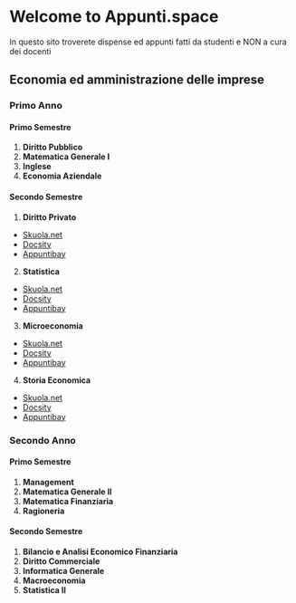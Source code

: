 # Welcome to Appunti.space

In questo sito troverete dispense ed appunti fatti da studenti e NON a cura dei docenti

## Economia ed amministrazione delle imprese

### Primo Anno
#### Primo Semestre

1. **Diritto Pubblico**
2. **Matematica Generale I**
3. **Inglese**
4. **Economia Aziendale**

#### Secondo Semestre

1. **Diritto Privato**
- <a href="http://bit.ly/dispensa_dirittoprivato" target="_blank" rel="noopener">Skuola.net</a>
- <a href="http://bit.ly/dirpriv_docsity" target="_blank" rel="noopener">Docsity</a>
- <a href="http://bit.ly/DirPriv_appuntibay" target="_blank" rel="noopener">Appuntibay</a>
2. **Statistica**
- <a href="http://bit.ly/formulario_statistica" target="_blank" rel="noopener">Skuola.net</a>
- <a href="http://bit.ly/stat1_docsity" target="_blank" rel="noopener">Docsity</a>
- <a href="http://bit.ly/stat1_appuntibay" target="_blank" rel="noopener">Appuntibay</a>
3. **Microeconomia**
- <a href="http://bit.ly/prove_risolte_microeconomia" target="_blank" rel="noopener">Skuola.net</a>
- <a href="http://bit.ly/micro_docsity" target="_blank" rel="noopener">Docsity</a>
- <a href="http://bit.ly/micro_appuntibay" target="_blank" rel="noopener">Appuntibay</a>
4. **Storia Economica**
- <a href="http://bit.ly/stoeco_skuola_net" target="_blank" rel="noopener">Skuola.net</a>
- <a href="http://bit.ly/stoeco_docsity" target="_blank" rel="noopener">Docsity</a>
- <a href="http://bit.ly/stoeco-appuntibay" target="_blank" rel="noopener">Appuntibay</a>

### Secondo Anno
#### Primo Semestre

1. **Management**
2. **Matematica Generale II**
3. **Matematica Finanziaria**
4. **Ragioneria**

#### Secondo Semestre

1. **Bilancio e Analisi Economico Finanziaria**
2. **Diritto Commerciale**
3. **Informatica Generale**
4. **Macroeconomia**
5. **Statistica II**
